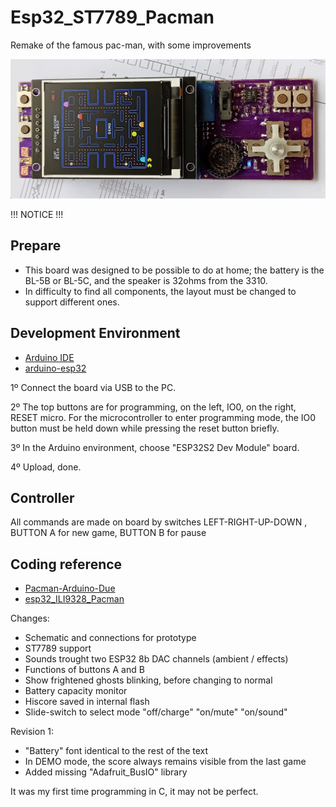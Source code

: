 # Esp32_ST7789_Pacman
 Remake of the famous pac-man, with some improvements

<img src="https://github.com/pdropes/Esp32---Pac-man/blob/main/doc/pac-man%20top.jpg" width=1024>

!!! NOTICE !!!


## Prepare
- This board was designed to be possible to do at home; the battery is the BL-5B or BL-5C, and the speaker is 32ohms from the 3310.
- In difficulty to find all components, the layout must be changed to support different ones.


## Development Environment
- [Arduino IDE](https://www.arduino.cc/en/main/software)
- [arduino-esp32](https://github.com/espressif/arduino-esp32)

1º Connect the board via USB to the PC.

2º The top buttons are for programming, on the left, IO0, on the right, RESET micro.
For the microcontroller to enter programming mode, the IO0 button must be held down while pressing the reset button briefly.

3º In the Arduino environment, choose "ESP32S2 Dev Module" board.

4º Upload, done.


## Controller
All commands are made on board by switches
LEFT-RIGHT-UP-DOWN , BUTTON A for new game, BUTTON B for pause


## Coding reference
- [Pacman-Arduino-Due](https://github.com/DrNCXCortex/Pacman-Arduino-Due)
- [esp32_ILI9328_Pacman](https://github.com/MhageGH/esp32_ILI9328_Pacman)


Changes:

- Schematic and connections for prototype
- ST7789 support
- Sounds trought two ESP32 8b DAC channels (ambient / effects)
- Functions of buttons A and B
- Show frightened ghosts blinking, before changing to normal
- Battery capacity monitor
- Hiscore saved in internal flash
- Slide-switch to select mode "off/charge" "on/mute" "on/sound"

Revision 1:
- "Battery" font identical to the rest of the text
- In DEMO mode, the score always remains visible from the last game
- Added missing "Adafruit_BusIO" library


It was my first time programming in C, it may not be perfect.
